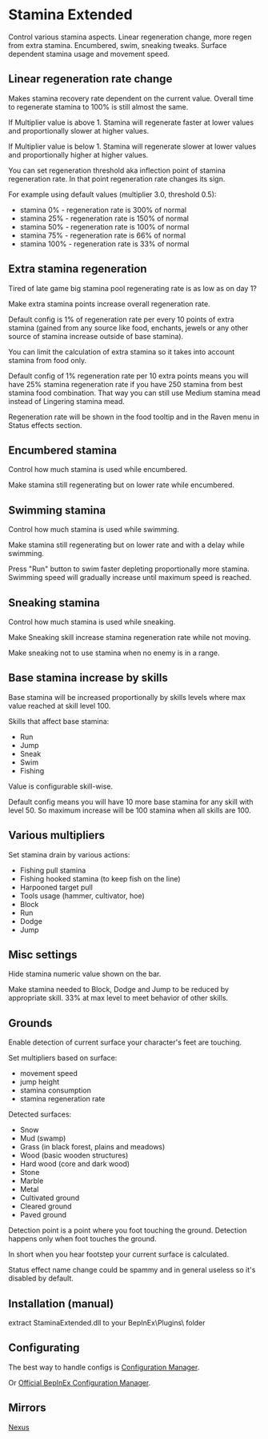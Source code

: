 # Stamina Extended

Control various stamina aspects. Linear regeneration change, more regen from extra stamina. Encumbered, swim, sneaking tweaks. Surface dependent stamina usage and movement speed.

## Linear regeneration rate change

Makes stamina recovery rate dependent on the current value. Overall time to regenerate stamina to 100% is still almost the same.

If Multiplier value is above 1. Stamina will regenerate faster at lower values and proportionally slower at higher values. 

If Multiplier value is below 1. Stamina will regenerate slower at lower values and proportionally higher at higher values.

You can set regeneration threshold aka inflection point of stamina regeneration rate. In that point regeneration rate changes its sign.

For example using default values (multiplier 3.0, threshold 0.5):
* stamina 0% - regeneration rate is 300% of normal
* stamina 25% - regeneration rate is 150% of normal
* stamina 50% - regeneration rate is 100% of normal
* stamina 75% - regeneration rate is 66% of normal
* stamina 100% - regeneration rate is 33% of normal

## Extra stamina regeneration

Tired of late game big stamina pool regenerating rate is as low as on day 1?

Make extra stamina points increase overall regeneration rate.

Default config is 1% of regeneration rate per every 10 points of extra stamina (gained from any source like food, enchants, jewels or any other source of stamina increase outside of base stamina).

You can limit the calculation of extra stamina so it takes into account stamina from food only.

Default config of 1% regeneration rate per 10 extra points means you will have 25% stamina regeneration rate if you have 250 stamina from best stamina food combination.
That way you can still use Medium stamina mead instead of Lingering stamina mead.

Regeneration rate will be shown in the food tooltip and in the Raven menu in Status effects section.

## Encumbered stamina

Control how much stamina is used while encumbered.

Make stamina still regenerating but on lower rate while encumbered.

## Swimming stamina

Control how much stamina is used while swimming.

Make stamina still regenerating but on lower rate and with a delay while swimming.

Press "Run" button to swim faster depleting proportionally more stamina. 
Swimming speed will gradually increase until maximum speed is reached.

## Sneaking stamina

Control how much stamina is used while sneaking.

Make Sneaking skill increase stamina regeneration rate while not moving.

Make sneaking not to use stamina when no enemy is in a range.

## Base stamina increase by skills

Base stamina will be increased proportionally by skills levels where max value reached at skill level 100.

Skills that affect base stamina:
* Run
* Jump
* Sneak
* Swim
* Fishing

Value is configurable skill-wise.

Default config means you will have 10 more base stamina for any skill with level 50.
So maximum increase will be 100 stamina when all skills are 100.

## Various multipliers

Set stamina drain by various actions:
* Fishing pull stamina
* Fishing hooked stamina (to keep fish on the line)
* Harpooned target pull
* Tools usage (hammer, cultivator, hoe)
* Block
* Run
* Dodge
* Jump

## Misc settings

Hide stamina numeric value shown on the bar.

Make stamina needed to Block, Dodge and Jump to be reduced by appropriate skill. 33% at max level to meet behavior of other skills.

## Grounds

Enable detection of current surface your character's feet are touching.

Set multipliers based on surface:
* movement speed
* jump height
* stamina consumption
* stamina regeneration rate

Detected surfaces:
* Snow
* Mud (swamp)
* Grass (in black forest, plains and meadows)
* Wood (basic wooden structures)
* Hard wood (core and dark wood)
* Stone
* Marble
* Metal
* Cultivated ground
* Cleared ground
* Paved ground

Detection point is a point where you foot touching the ground. Detection happens only when foot touches the ground. 

In short when you hear footstep your current surface is calculated.

Status effect name change could be spammy and in general useless so it's disabled by default.

## Installation (manual)
extract StaminaExtended.dll to your BepInEx\Plugins\ folder

## Configurating
The best way to handle configs is [Configuration Manager](https://thunderstore.io/c/valheim/p/shudnal/ConfigurationManager/).

Or [Official BepInEx Configuration Manager](https://valheim.thunderstore.io/package/Azumatt/Official_BepInEx_ConfigurationManager/).

## Mirrors
[Nexus](https://www.nexusmods.com/valheim/mods/2719)